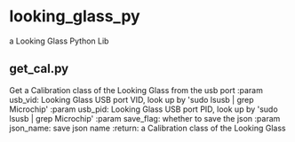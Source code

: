 # looking_glass_py
a Looking Glass Python Lib

## get_cal.py
Get a Calibration class of the Looking Glass from the usb port
    :param usb_vid: Looking Glass USB port VID, look up by 'sudo lsusb | grep Microchip'
    :param usb_pid: Looking Glass USB port PID, look up by 'sudo lsusb | grep Microchip'
    :param save_flag: whether to save the json
    :param json_name: save json name
    :return: a Calibration class of the Looking Glass
